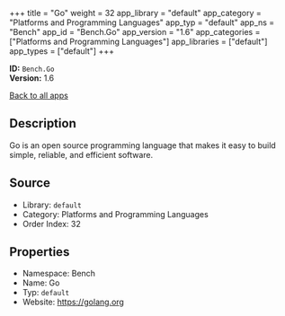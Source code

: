 ﻿+++
title = "Go"
weight = 32
app_library = "default"
app_category = "Platforms and Programming Languages"
app_typ = "default"
app_ns = "Bench"
app_id = "Bench.Go"
app_version = "1.6"
app_categories = ["Platforms and Programming Languages"]
app_libraries = ["default"]
app_types = ["default"]
+++

**ID:** `Bench.Go`  
**Version:** 1.6  
<!--more-->

[Back to all apps](/apps/)

## Description
Go is an open source programming language that makes it easy
to build simple, reliable, and efficient software.

## Source

* Library: `default`
* Category: Platforms and Programming Languages
* Order Index: 32

## Properties

* Namespace: Bench
* Name: Go
* Typ: `default`
* Website: <https://golang.org>

